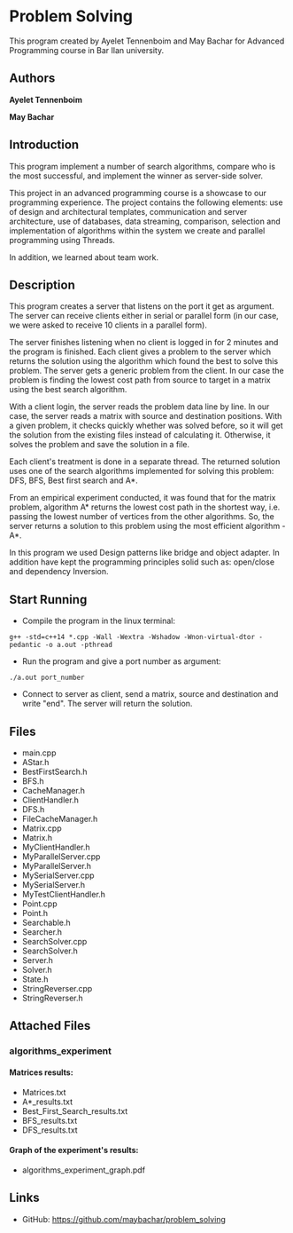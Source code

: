 # **Problem Solving**

This program created by Ayelet Tennenboim and May Bachar for Advanced Programming course in Bar Ilan university.

## Authors
**Ayelet Tennenboim**

**May Bachar**


## Introduction
This program implement a number of search algorithms, compare who is the most successful, and implement the winner as server-side solver.

This project in an advanced programming course is a showcase to our programming experience.
The project contains the following elements: use of design and architectural templates, communication and server architecture, use of databases, data streaming, comparison, selection and implementation of algorithms within the system we create and parallel programming using Threads.

In addition, we learned about team work.


## Description
This program creates a server that listens on the port it get as argument.
The server can receive clients either in serial or parallel form (in our case, we were asked to receive 10 clients in a parallel form).

The server finishes listening when no client is logged in for 2 minutes and the program is finished. Each client gives a problem to the server which returns the solution using the algorithm which found the best to solve this problem. The server gets a generic problem from the client. In our case the problem is finding the lowest cost path from source to target in a matrix using the best search algorithm.

With a client login, the server reads the problem data line by line. In our case, the server reads a matrix with source and destination positions. With a given problem, it checks quickly whether was solved before, so it will get the solution from the existing files instead of calculating it. Otherwise, it solves the problem and save the solution in a file.

Each client's treatment is done in a separate thread. The returned solution uses one of the search algorithms implemented for solving this problem: DFS, BFS, Best first search and A*.

From an empirical experiment conducted, it was found that for the matrix problem, algorithm A* returns the lowest cost path in the shortest way, i.e. passing the lowest number of vertices from the other algorithms.
So, the server returns a solution to this problem using the most efficient algorithm - A*.

In this program we used Design patterns like bridge and object adapter.
In addition have kept the programming principles solid such as:
open/close and dependency Inversion.


## Start Running
* Compile the program in the linux terminal:
```
g++ -std=c++14 *.cpp -Wall -Wextra -Wshadow -Wnon-virtual-dtor -pedantic -o a.out -pthread
```
* Run the program and give a port number as argument:
```
./a.out port_number
```
* Connect to server as client, send a matrix, source and destination and write "end". The server will return the solution.


## Files
* main.cpp
* AStar.h
* BestFirstSearch.h
* BFS.h
* CacheManager.h
* ClientHandler.h
* DFS.h
* FileCacheManager.h
* Matrix.cpp
* Matrix.h
* MyClientHandler.h
* MyParallelServer.cpp
* MyParallelServer.h
* MySerialServer.cpp
* MySerialServer.h
* MyTestClientHandler.h
* Point.cpp
* Point.h
* Searchable.h
* Searcher.h
* SearchSolver.cpp
* SearchSolver.h
* Server.h
* Solver.h
* State.h
* StringReverser.cpp
* StringReverser.h

## Attached Files
### algorithms_experiment

#### Matrices results:
* Matrices.txt
* A*_results.txt
* Best_First_Search_results.txt
* BFS_results.txt
* DFS_results.txt

#### Graph of the experiment's results:
* algorithms_experiment_graph.pdf


## Links
* GitHub: https://github.com/maybachar/problem_solving
